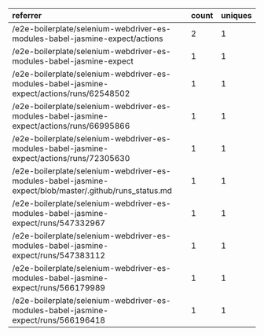 | referrer                                                                                               | count | uniques |
| :----------------------------------------------------------------------------------------------------- | :---- | :------ |
| /e2e-boilerplate/selenium-webdriver-es-modules-babel-jasmine-expect/actions                            | 2     | 1       |
| /e2e-boilerplate/selenium-webdriver-es-modules-babel-jasmine-expect                                    | 1     | 1       |
| /e2e-boilerplate/selenium-webdriver-es-modules-babel-jasmine-expect/actions/runs/62548502              | 1     | 1       |
| /e2e-boilerplate/selenium-webdriver-es-modules-babel-jasmine-expect/actions/runs/66995866              | 1     | 1       |
| /e2e-boilerplate/selenium-webdriver-es-modules-babel-jasmine-expect/actions/runs/72305630              | 1     | 1       |
| /e2e-boilerplate/selenium-webdriver-es-modules-babel-jasmine-expect/blob/master/.github/runs_status.md | 1     | 1       |
| /e2e-boilerplate/selenium-webdriver-es-modules-babel-jasmine-expect/runs/547332967                     | 1     | 1       |
| /e2e-boilerplate/selenium-webdriver-es-modules-babel-jasmine-expect/runs/547383112                     | 1     | 1       |
| /e2e-boilerplate/selenium-webdriver-es-modules-babel-jasmine-expect/runs/566179989                     | 1     | 1       |
| /e2e-boilerplate/selenium-webdriver-es-modules-babel-jasmine-expect/runs/566196418                     | 1     | 1       |